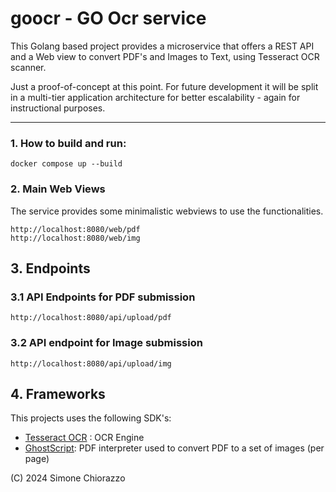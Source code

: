 goocr - GO Ocr service
========================

This Golang based project provides a microservice that offers a REST API and a Web
view to convert PDF's and Images to Text, using Tesseract OCR scanner.

Just a proof-of-concept at this point. For future development it will be split in a
multi-tier application architecture for better escalability - again for instructional
purposes.

----

### 1. How to build and run:

```
docker compose up --build
```

### 2. Main Web Views

The service provides some minimalistic webviews to use the functionalities.
```
http://localhost:8080/web/pdf
http://localhost:8080/web/img
```

## 3. Endpoints

### 3.1 API Endpoints for PDF submission
```
http://localhost:8080/api/upload/pdf
```
### 3.2 API endpoint for Image submission
```
http://localhost:8080/api/upload/img
```

## 4. Frameworks
This projects uses the following SDK's:
- [Tesseract OCR](http://github.com/tesseract-ocr) : OCR Engine
- [GhostScript](http://www.ghostscript.com): PDF interpreter used to convert PDF to a set of images (per page)

(C) 2024 Simone Chiorazzo

